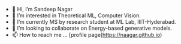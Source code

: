 - 👋 Hi, I’m Sandeep Nagar
- 👀 I’m interested in Theoretical ML, Computer Vision.
- 🌱 I’m currently MS by research student at ML Lab, IIIT-Hyderabad.
- 💞️ I’m looking to collaborate on Energy-based generative models.
- 📫 How to reach me ... [profile page]https://naagar.github.io)

<!---
Naagar/Naagar is a ✨ special ✨ repository because its `README.md` (this file) appears on your GitHub profile.
You can click the Preview link to take a look at your changes. Hi, I’m Sandeep Nagar
 I’m interested in Theoretical ML, Computer Vision
 I’m currently MS by research student at ML Lab, IIIT-Hyderabad.
 I’m looking to collaborate on Energy-based generative models.
 How to reach me ... !(profile page)[https://naagar.github.io]
--->
